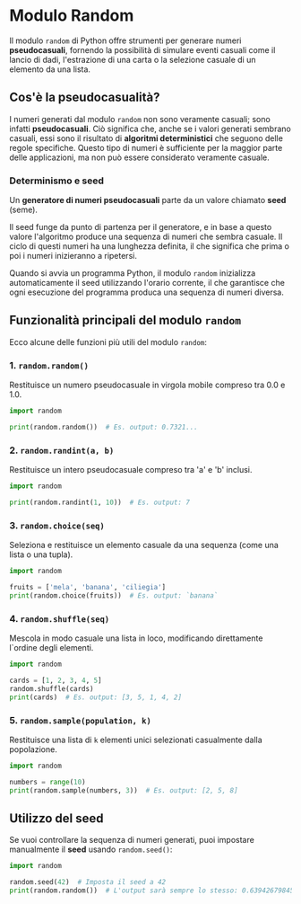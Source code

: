 # Modulo Random

<ImageComponent 
  src="/CodeInMind/random.png" 
  alt="Description of the image" 
  :width="200" 
/>

Il modulo `random` di Python offre strumenti per generare numeri **pseudocasuali**, fornendo la possibilità di simulare eventi casuali come il lancio di dadi, l'estrazione di una carta o la selezione casuale di un elemento da una lista.

## Cos'è la pseudocasualità?

I numeri generati dal modulo `random` non sono veramente casuali; sono infatti **pseudocasuali**. Ciò significa che, anche se i valori generati sembrano casuali, essi sono il risultato di **algoritmi deterministici** che seguono delle regole specifiche. Questo tipo di numeri è sufficiente per la maggior parte delle applicazioni, ma non può essere considerato veramente casuale.

### Determinismo e seed

Un **generatore di numeri pseudocasuali** parte da un valore chiamato **seed** (seme). 

Il seed funge da punto di partenza per il generatore, e in base a questo valore l'algoritmo produce una sequenza di numeri che sembra casuale. Il ciclo di questi numeri ha una lunghezza definita, il che significa che prima o poi i numeri inizieranno a ripetersi.

Quando si avvia un programma Python, il modulo `random` inizializza automaticamente il seed utilizzando l'orario corrente, il che garantisce che ogni esecuzione del programma produca una sequenza di numeri diversa.

## Funzionalità principali del modulo `random`

Ecco alcune delle funzioni più utili del modulo `random`:

### 1. `random.random()`

Restituisce un numero pseudocasuale in virgola mobile compreso tra 0.0 e 1.0.

``` python
import random

print(random.random())  # Es. output: 0.7321...
```

### 2. `random.randint(a, b)`

Restituisce un intero pseudocasuale compreso tra 'a' e 'b' inclusi.

```python
import random

print(random.randint(1, 10))  # Es. output: 7
```

### 3. `random.choice(seq)`

Seleziona e restituisce un elemento casuale da una sequenza (come una lista o una tupla).

```python
import random

fruits = ['mela', 'banana', 'ciliegia']
print(random.choice(fruits))  # Es. output: `banana`
```

### 4. `random.shuffle(seq)`

Mescola in modo casuale una lista in loco, modificando direttamente l`ordine degli elementi.

```python
import random

cards = [1, 2, 3, 4, 5]
random.shuffle(cards)
print(cards)  # Es. output: [3, 5, 1, 4, 2]
```

### 5. `random.sample(population, k)`

Restituisce una lista di `k` elementi unici selezionati casualmente dalla popolazione.

```python
import random

numbers = range(10)
print(random.sample(numbers, 3))  # Es. output: [2, 5, 8]
```

## Utilizzo del seed

Se vuoi controllare la sequenza di numeri generati, puoi impostare manualmente il **seed** usando `random.seed()`:

```python
import random

random.seed(42)  # Imposta il seed a 42
print(random.random())  # L'output sarà sempre lo stesso: 0.6394267984578837
```